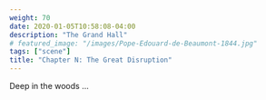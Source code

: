 ```yaml
---
weight: 70
date: 2020-01-05T10:58:08-04:00
description: "The Grand Hall"
# featured_image: "/images/Pope-Edouard-de-Beaumont-1844.jpg"
tags: ["scene"]
title: "Chapter N: The Great Disruption"
---
```


Deep in the woods ...

